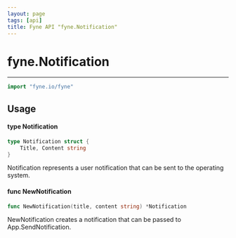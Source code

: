 ```yaml
---
layout: page
tags: [api]
title: Fyne API "fyne.Notification"
---
```


# fyne.Notification
---
```go
import "fyne.io/fyne"
```

## Usage

#### type Notification

```go
type Notification struct {
	Title, Content string
}
```

Notification represents a user notification that can be sent to the operating system.

#### func  NewNotification

```go
func NewNotification(title, content string) *Notification
```
NewNotification creates a notification that can be passed to App.SendNotification.
